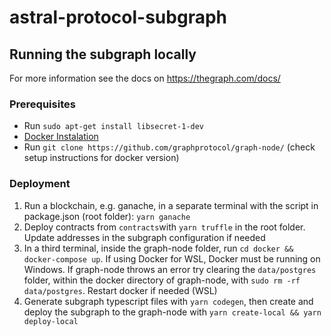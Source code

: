 # astral-protocol-subgraph

## Running the subgraph locally

For more information see the docs on https://thegraph.com/docs/

### Prerequisites

- Run `sudo apt-get install libsecret-1-dev`
- [Docker Instalation](https://docs.docker.com/install/linux/docker-ce/debian/)
- Run `git clone https://github.com/graphprotocol/graph-node/` (check setup instructions for docker version)

### Deployment

1. Run a blockchain, e.g. ganache, in a separate terminal with the script in package.json (root folder): `yarn ganache`
2. Deploy contracts from `contracts`with `yarn truffle` in the root folder. Update addresses in the subgraph configuration if needed
3. In a third terminal, inside the graph-node folder, run `cd docker && docker-compose up`. If using Docker for WSL, Docker must be running on Windows. If graph-node throws an error try clearing the `data/postgres` folder, within the docker directory of graph-node, with `sudo rm -rf data/postgres`. Restart docker if needed (WSL)
4. Generate subgraph typescript files with `yarn codegen`, then create and deploy the subgraph to the graph-node with `yarn create-local && yarn deploy-local`
